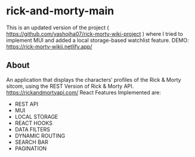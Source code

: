 # rick-and-morty-main

This is an updated version of the project ( https://github.com/yashojha07/rick-morty-wiki-project ) where I tried to implement MUI and added a local storage-based watchlist feature.
DEMO:  https://rick-morty-wikii.netlify.app/

## About 
An application that displays the characters’ profiles of the Rick & Morty sitcom, using the REST Version of Rick & Morty API. https://rickandmortyapi.com/
React Features Implemented are:



* REST API
* MUI
* LOCAL STORAGE
* REACT HOOKS
* DATA FILTERS
* DYNAMIC ROUTING 
* SEARCH BAR
* PAGINATION



